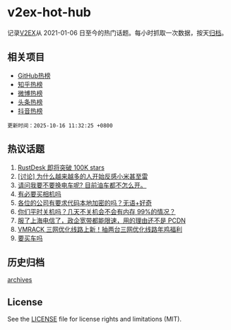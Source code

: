 # v2ex-hot-hub

 记录[V2EX](https://www.v2ex.com/)从 2021-01-06 日至今的热门话题。每小时抓取一次数据，按天[归档](archives)。
 
 ## 相关项目

- [GitHub热榜](https://github.com/lonnyzhang423/github-hot-hub)
- [知乎热榜](https://github.com/lonnyzhang423/zhihu-hot-hub)
- [微博热榜](https://github.com/lonnyzhang423/weibo-hot-hub)
- [头条热榜](https://github.com/lonnyzhang423/toutiao-hot-hub)
- [抖音热榜](https://github.com/lonnyzhang423/douyin-hot-hub)


 `更新时间：2025-10-16 11:32:25 +0800`

## 热议话题

1. [RustDesk 即将突破 100K stars](https://www.v2ex.com/t/1165782)
1. [[讨论] 为什么越来越多的人开始反感小米甚至雷](https://www.v2ex.com/t/1165864)
1. [请问我要不要换电车呢? 目前油车都不怎么开。](https://www.v2ex.com/t/1165355)
1. [有必要买相机吗](https://www.v2ex.com/t/1165366)
1. [各位的公司有要求代码本地加密的吗？无语+好奇](https://www.v2ex.com/t/1165364)
1. [你们平时关机吗？几天不关机会不会有内存 99%的情况？](https://www.v2ex.com/t/1165368)
1. [服了上海电信了，政企宽带都能限速，用的理由还不是 PCDN](https://www.v2ex.com/t/1165717)
1. [VMRACK 三网优化线路上新！抽两台三网优化线路年鸡福利](https://www.v2ex.com/t/1165659)
1. [要买车吗](https://www.v2ex.com/t/1165675)

## 历史归档

[archives](archives)

## License

See the [LICENSE](LICENSE) file for license rights and limitations (MIT).
